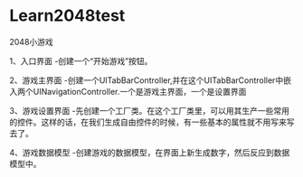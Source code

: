 # Learn2048test
2048小游戏

1、入口界面
-创建一个“开始游戏”按钮。
  
2、游戏主界面
-创建一个UITabBarController,并在这个UITabBarController中嵌入两个UINavigationController.一个是游戏主界面，一个是设置界面
  
3、游戏设置界面
-先创建一个工厂类。在这个工厂类里，可以用其生产一些常用的控件。这样的话，在我们生成自由控件的时候，有一些基本的属性就不用写来写去了。

4、游戏数据模型
-创建游戏的数据模型，在界面上新生成数字，然后反应到数据模型中。
